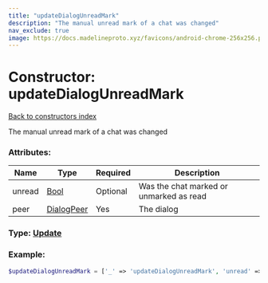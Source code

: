 ```yaml
---
title: "updateDialogUnreadMark"
description: "The manual unread mark of a chat was changed"
nav_exclude: true
image: https://docs.madelineproto.xyz/favicons/android-chrome-256x256.png
---
```

# Constructor: updateDialogUnreadMark  
[Back to constructors index](/API_docs/constructors/index.md)



The manual unread mark of a chat was changed

### Attributes:

| Name     |    Type       | Required | Description |
|----------|---------------|----------|-------------|
|unread|[Bool](/API_docs/types/Bool.md) | Optional|Was the chat marked or unmarked as read|
|peer|[DialogPeer](/API_docs/types/DialogPeer.md) | Yes|The dialog|



### Type: [Update](/API_docs/types/Update.md)


### Example:

```php
$updateDialogUnreadMark = ['_' => 'updateDialogUnreadMark', 'unread' => Bool, 'peer' => DialogPeer];
```  
